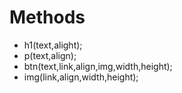 # Methods

* h1(text,alight);
* p(text,align);
* btn(text,link,align,img,width,height);
* img(link,align,width,height);
